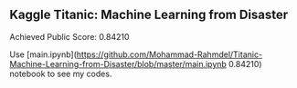 ## Kaggle Titanic: Machine Learning from Disaster
Achieved Public Score: 0.84210

Use [main.ipynb](https://github.com/Mohammad-Rahmdel/Titanic-Machine-Learning-from-Disaster/blob/master/main.ipynb
0.84210) notebook to see my codes.
